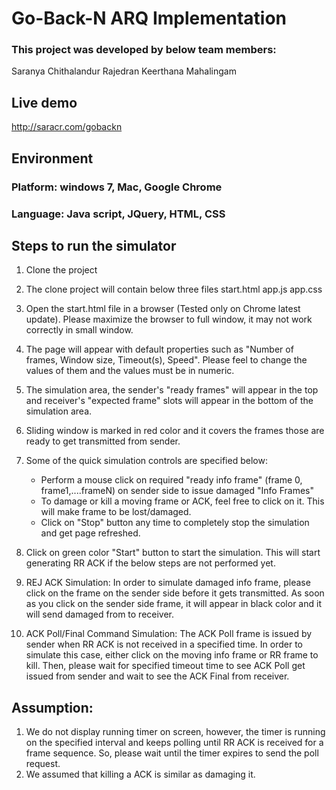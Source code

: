 # Go-Back-N ARQ Implementation

### This project was developed by below team members:
Saranya Chithalandur Rajedran
Keerthana Mahalingam

## Live demo
http://saracr.com/gobackn

## Environment
### Platform: windows 7, Mac, Google Chrome
### Language: Java script, JQuery, HTML, CSS

## Steps to run the simulator
1. Clone the project 
2. The clone project will contain below three files
	 start.html
	 app.js
	 app.css

3. Open the start.html file in a browser (Tested only on Chrome latest update). Please maximize the browser to full window, it may not work correctly in small window.

4. The page will appear with default properties such as "Number of frames, Window size, Timeout(s), Speed". Please feel to change the values of them and the values must be in numeric.

5. The simulation area, the sender's "ready frames" will appear in the top and receiver's "expected frame" slots will appear in the bottom of the simulation area.

6. Sliding window is marked in red color and it covers the frames those are ready to get transmitted from sender.

7. Some of the quick simulation controls are specified below:
	- Perform a mouse click on required "ready info frame"  (frame 0, frame1,....frameN) on sender side to issue damaged "Info Frames"
	- To damage or kill a moving frame or ACK, feel free to click on it. This will make frame to be lost/damaged.
	- Click on "Stop" button any time to completely stop the simulation and get page refreshed.

8. Click on green color "Start" button to start the simulation. This will start generating RR ACK if the below steps are not performed yet.

9. REJ ACK Simulation: In order to simulate damaged info frame, please click on the frame on the sender side before it gets transmitted. As soon as you click on the sender side frame, it will appear in black color and it will send damaged from to receiver.

10. ACK Poll/Final Command Simulation: The ACK Poll frame is issued by sender when RR ACK is not received in a specified time. In order to simulate this case, either click on the moving info frame or RR frame to kill. Then, please wait for specified timeout time to see ACK Poll get issued from sender and wait to see the ACK Final from receiver.

## Assumption:
1. We do not display running timer on screen, however, the timer is running on the specified interval and keeps polling until RR ACK is received for a frame sequence. So, please wait until the timer expires to send the poll request.
2. We assumed that killing a ACK is similar as damaging it.
